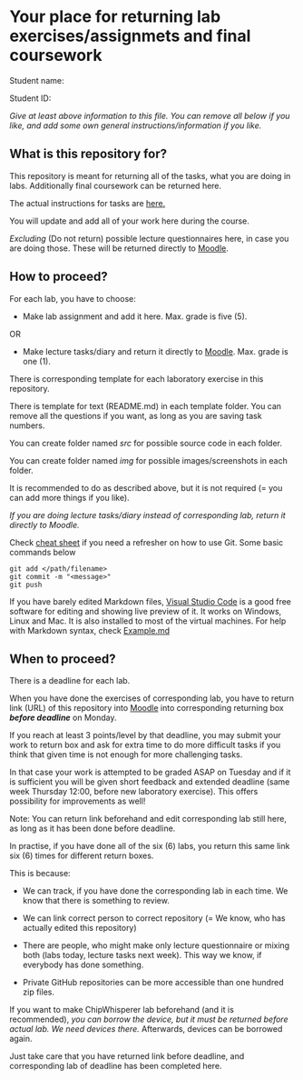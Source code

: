 # Your place for returning lab exercises/assignmets and final coursework

Student name:

Student ID:

*Give at least above information to this file. You can remove all below if you like, and add some own general instructions/information if you like.*


## What is this repository for?



This repository is meant for returning all of the tasks, what you are doing in labs. Additionally final coursework can be returned here.

The actual instructions for tasks are [here.](https://github.com/CompSec-2019/CompSec)


You will update and add all of your work here during the course.

*Excluding* (Do not return) possible lecture questionnaires here, in case you are doing those. These will be returned directly to [Moodle](https://moodle.oulu.fi).



## How to proceed?

For each lab, you have to choose:
 * Make lab assignment and add it here. Max. grade is five (5).

 OR

 * Make lecture tasks/diary and return it directly to [Moodle](https://moodle..oulu.fi). Max. grade is one (1).

There is corresponding template for each laboratory exercise in this repository.

There is template for text (README.md) in each template folder. You can remove all the questions if you want, as long as you are saving task numbers.

You can create folder named *src* for possible source code in each folder.

You can create folder named *img* for possible images/screenshots in each folder.

It is recommended to do as described above, but it is not required (= you can add more things if you like).


*If you are doing lecture tasks/diary instead of corresponding lab, return it directly to Moodle.*


Check [cheat sheet](https://github.github.com/training-kit/downloads/github-git-cheat-sheet.pdf) if you need a refresher on how to use Git. Some basic commands below  
```git
git add </path/filename>
git commit -m "<message>"
git push
```

If you have barely edited Markdown files, [Visual Studio Code](https://code.visualstudio.com/) is a good free software for editing and showing live preview of it. It works on Windows, Linux and Mac. It is also installed to most of the virtual machines. For help with Markdown syntax, check [Example.md](Example.md)
## When to proceed?

There is a deadline for each lab.

When you have done the exercises of corresponding lab, you have to return link (URL) of this repository into [Moodle](https://moodle.oulu.fi) into corresponding returning box ***before deadline*** on Monday.

If you reach at least 3 points/level by that deadline, you may submit your work to return box and ask for extra time to do more difficult tasks if you think that given time is not enough for more challenging tasks.

In that case your work is attempted to be graded ASAP on Tuesday and if it is sufficient you will be given short feedback and extended deadline (same week Thursday 12:00, before new laboratory exercise). This offers possibility for improvements as well!

Note: You can return link beforehand and edit corresponding lab still here, as long as it has been done before deadline.

In practise, if you have done all of the six (6) labs, you return this same link six (6) times for different return boxes.

This is because:

 * We can track, if you have done the corresponding lab in each time. We know that there is something to review.

 * We can link correct person to correct repository (= We know, who has actually edited this repository)

 * There are people, who might make only lecture questionnaire or mixing
 both (labs today, lecture tasks next week). This way we know, if everybody has done something.

 * Private GitHub repositories can be more accessible than one hundred zip files.

 If you want to make ChipWhisperer lab beforehand (and it is recommended), *you can borrow the device, but it must be returned before actual lab. We need devices there.* Afterwards, devices can be borrowed again.

 Just take care that you have returned link before deadline, and corresponding lab of deadline has been completed here.
